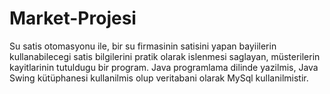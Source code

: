 # Market-Projesi
Su satis otomasyonu ile, bir su firmasinin satisini yapan bayiilerin kullanabilecegi satis bilgilerini pratik olarak
islenmesi saglayan, müsterilerin kayitlarinin tutuldugu bir program. 
Java programlama dilinde yazilmis, Java Swing kütüphanesi kullanilmis olup veritabani olarak MySql kullanilmistir.
